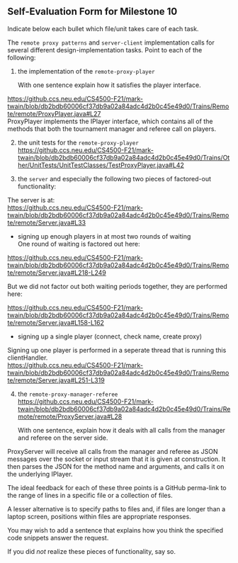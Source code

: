 ## Self-Evaluation Form for Milestone 10

Indicate below each bullet which file/unit takes care of each task.

The `remote proxy patterns` and `server-client` implementation calls for several
different design-implementation tasks. Point to each of the following: 

1. the implementation of the `remote-proxy-player`

	With one sentence explain how it satisfies the player interface. 

https://github.ccs.neu.edu/CS4500-F21/mark-twain/blob/db2bdb60006cf37db9a02a84adc4d2b0c45e49d0/Trains/Remote/remote/ProxyPlayer.java#L27  
ProxyPlayer implements the IPlayer interface, which contains all of the methods that both the tournament manager and referee call on players.


2. the unit tests for the `remote-proxy-player`   
https://github.ccs.neu.edu/CS4500-F21/mark-twain/blob/db2bdb60006cf37db9a02a84adc4d2b0c45e49d0/Trains/Other/UnitTests/UnitTestClasses/TestProxyPlayer.java#L42  


3. the `server` and especially the following two pieces of factored-out
   functionality:   
   
The server is at:  
https://github.ccs.neu.edu/CS4500-F21/mark-twain/blob/db2bdb60006cf37db9a02a84adc4d2b0c45e49d0/Trains/Remote/remote/Server.java#L33

   - signing up enough players in at most two rounds of waiting  
One round of waiting is factored out here:  

https://github.ccs.neu.edu/CS4500-F21/mark-twain/blob/db2bdb60006cf37db9a02a84adc4d2b0c45e49d0/Trains/Remote/remote/Server.java#L218-L249  

But we did not factor out both waiting periods together, they are performed here:  

https://github.ccs.neu.edu/CS4500-F21/mark-twain/blob/db2bdb60006cf37db9a02a84adc4d2b0c45e49d0/Trains/Remote/remote/Server.java#L158-L162  

   - signing up a single player (connect, check name, create proxy)  

Signing up one player is performed in a seperate thread that is running this clientHandler.  
https://github.ccs.neu.edu/CS4500-F21/mark-twain/blob/db2bdb60006cf37db9a02a84adc4d2b0c45e49d0/Trains/Remote/remote/Server.java#L251-L319


4. the `remote-proxy-manager-referee`  
https://github.ccs.neu.edu/CS4500-F21/mark-twain/blob/db2bdb60006cf37db9a02a84adc4d2b0c45e49d0/Trains/Remote/remote/ProxyServer.java#L28

	With one sentence, explain how it deals with all calls from the manager and referee on the server side.   

ProxyServer will receive all calls from the manager and referee as JSON messages over the socket or input stream that it is given at construction. It then parses the JSON for the method name and arguments, and calls it on the underlying IPlayer.




The ideal feedback for each of these three points is a GitHub
perma-link to the range of lines in a specific file or a collection of
files.

A lesser alternative is to specify paths to files and, if files are
longer than a laptop screen, positions within files are appropriate
responses.

You may wish to add a sentence that explains how you think the
specified code snippets answer the request.

If you did *not* realize these pieces of functionality, say so.

